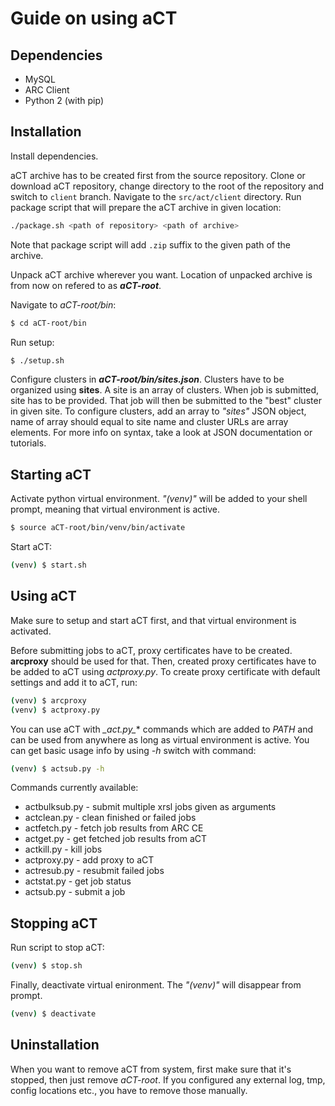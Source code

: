 Guide on using aCT
==================




Dependencies
------------

* MySQL
* ARC Client
* Python 2 (with pip)




Installation
------------

Install dependencies.

aCT archive has to be created first from the source repository.
Clone or download aCT repository, change directory to the root
of the repository and switch to `client` branch.
Navigate to the `src/act/client` directory. Run package script
that will prepare the aCT archive in given location:

```bash
./package.sh <path of repository> <path of archive>
```

Note that package script will add `.zip` suffix to the given path
of the archive.

Unpack aCT archive wherever you want. Location of unpacked archive is from
now on refered to as **_aCT-root_**.

Navigate to _aCT-root/bin_:

```bash
$ cd aCT-root/bin
```

Run setup:

```bash
$ ./setup.sh
```

Configure clusters in **_aCT-root/bin/sites.json_**. Clusters have to be organized
using __sites__. A site is an array of clusters. When job is submitted, site
has to be provided. That job will then be submitted to the "best" cluster in
given site.
To configure clusters, add an array to _"sites"_ JSON object, name of array
should equal to site name and cluster URLs are array elements. For more info on
syntax, take a look at JSON documentation or tutorials.




Starting aCT
------------

Activate python virtual environment. _"(venv)"_ will be added to your
shell prompt, meaning that virtual environment is active.

```bash
$ source aCT-root/bin/venv/bin/activate
```

Start aCT:

```bash
(venv) $ start.sh
```



Using aCT
---------

Make sure to setup and start aCT first, and that virtual environment
is activated.

Before submitting jobs to aCT, proxy certificates have to be created. __arcproxy__
should be used for that. Then, created proxy certificates have to be added to
aCT using _actproxy.py_. To create proxy certificate with default settings and
add it to aCT, run:

```bash
(venv) $ arcproxy
(venv) $ actproxy.py
```

You can use aCT with **_act*.py_** commands which are added to _PATH_ and can
be used from anywhere as long as virtual environment is active. You
can get basic usage info by using _-h_ switch with command:

```bash
(venv) $ actsub.py -h
```

Commands currently available:

* actbulksub.py	- submit multiple xrsl jobs given as arguments
* actclean.py	- clean finished or failed jobs
* actfetch.py	- fetch job results from ARC CE
* actget.py	- get fetched job results from aCT
* actkill.py	- kill jobs
* actproxy.py	- add proxy to aCT
* actresub.py	- resubmit failed jobs
* actstat.py	- get job status
* actsub.py	- submit a job




Stopping aCT
------------

Run script to stop aCT:

```bash
(venv) $ stop.sh
```

Finally, deactivate virtual enironment. The _"(venv)"_ will disappear from prompt.

```bash
(venv) $ deactivate
```



Uninstallation
--------------

When you want to remove aCT from system, first make sure that it's stopped,
then just remove _aCT-root_. If you
configured any external log, tmp, config locations etc., you have to
remove those manually.
